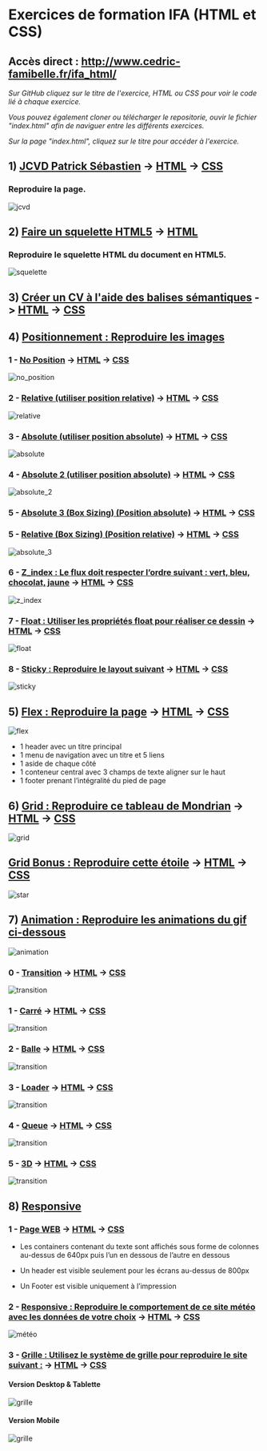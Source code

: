 # Exercices de formation IFA (HTML et CSS)

## Accès direct : http://www.cedric-famibelle.fr/ifa_html/

*Sur GitHub cliquez sur le titre de l'exercice, HTML ou CSS pour voir le code lié à chaque exercice.*

*Vous pouvez également cloner ou télécharger le repositorie, ouvir le fichier "index.html" afin de naviguer entre les différents exercices.*

*Sur la page "index.html", cliquez sur le titre pour accéder à l'exercice.*


## 1) [JCVD Patrick Sébastien](https://github.com/cedric-famibelle/html_css/tree/master/1-jcvd_patrick_sebastien) -> [HTML](https://github.com/cedric-famibelle/html_css/blob/master/1-jcvd_patrick_sebastien/index.html) -> [CSS](https://github.com/cedric-famibelle/html_css/blob/master/1-jcvd_patrick_sebastien/script/style.css)

### Reproduire la page.

![jcvd](./img/jcvdpat.jpg)


## 2) [Faire un squelette HTML5](https://github.com/cedric-famibelle/html_css/tree/master/2-squelette_html) -> [HTML](https://github.com/cedric-famibelle/html_css/blob/master/2-squelette_html/index.html)

### Reproduire le squelette HTML du document en HTML5.

![squelette](./img/squelette.jpg)


## 3) [Créer un CV à l'aide des balises sémantiques](https://github.com/cedric-famibelle/html_css/tree/master/3-cv_html) -> [HTML](https://github.com/cedric-famibelle/html_css/blob/master/3-cv_html/cv.html) -> [CSS](https://github.com/cedric-famibelle/html_css/blob/master/3-cv_html/script/style.css)


## 4) [Positionnement : Reproduire les images](https://github.com/cedric-famibelle/html_css/tree/master/4-positionnement) 

### 1 - [No Position](https://github.com/cedric-famibelle/html_css/tree/master/4-positionnement/1-no_position) -> [HTML](https://github.com/cedric-famibelle/html_css/blob/master/4-positionnement/1-no_position/no_position.html) -> [CSS](https://github.com/cedric-famibelle/html_css/blob/master/4-positionnement/1-no_position/style.css)

![no_position](./img/1-no_position.jpg)


### 2 - [Relative (utiliser position relative)](https://github.com/cedric-famibelle/html_css/tree/master/4-positionnement/2-relative) -> [HTML](https://github.com/cedric-famibelle/html_css/blob/master/4-positionnement/2-relative/relative.html) -> [CSS](https://github.com/cedric-famibelle/html_css/blob/master/4-positionnement/2-relative/style.css)

![relative](./img/2-relative.jpg)


### 3 - [Absolute (utiliser position absolute)](https://github.com/cedric-famibelle/html_css/tree/master/4-positionnement/3-absolute) -> [HTML](https://github.com/cedric-famibelle/html_css/blob/master/4-positionnement/3-absolute/absolute.html) -> [CSS](https://github.com/cedric-famibelle/html_css/blob/master/4-positionnement/3-absolute/style.css)

![absolute](./img/3-absolute.jpg)


### 4 - [Absolute 2 (utiliser position absolute)](https://github.com/cedric-famibelle/html_css/tree/master/4-positionnement/4-absolute_2) -> [HTML](https://github.com/cedric-famibelle/html_css/blob/master/4-positionnement/4-absolute_2/absolute_2.html) -> [CSS](https://github.com/cedric-famibelle/html_css/blob/master/4-positionnement/4-absolute_2/style.css)

![absolute_2](./img/4-absolute_2.jpg)


### 5 - [Absolute 3 (Box Sizing) (Position absolute)](https://github.com/cedric-famibelle/html_css/tree/master/4-positionnement/5-absolute_3_box_size) -> [HTML](https://github.com/cedric-famibelle/html_css/blob/master/4-positionnement/5-absolute_3_box_size/absolute_3_box_size.html) -> [CSS](https://github.com/cedric-famibelle/html_css/blob/master/4-positionnement/5-absolute_3_box_size/style.css)

### 5 - [Relative (Box Sizing) (Position relative)](https://github.com/cedric-famibelle/html_css/tree/master/4-positionnement/5-relative_box_size) -> [HTML](https://github.com/cedric-famibelle/html_css/blob/master/4-positionnement/5-relative_box_size/relative_box_size.html) -> [CSS](https://github.com/cedric-famibelle/html_css/blob/master/4-positionnement/5-relative_box_size/style.css)

![absolute_3](./img/5-absolute_3_box_size.jpg)


### 6 - [Z_index : Le flux doit respecter l’ordre suivant : vert, bleu, chocolat, jaune](https://github.com/cedric-famibelle/html_css/tree/master/4-positionnement/6-z_index) -> [HTML](https://github.com/cedric-famibelle/html_css/blob/master/4-positionnement/6-z_index/z_index.html) -> [CSS](https://github.com/cedric-famibelle/html_css/blob/master/4-positionnement/6-z_index/style.css)

![z_index](./img/6-z_index.jpg)


### 7 - [Float : Utiliser les propriétés float pour réaliser ce dessin](https://github.com/cedric-famibelle/html_css/tree/master/4-positionnement/7-float) -> [HTML](https://github.com/cedric-famibelle/html_css/blob/master/4-positionnement/7-float/float.html) -> [CSS](https://github.com/cedric-famibelle/html_css/blob/master/4-positionnement/7-float/style.css)

![float](./img/7-float.jpg)

### 8 - [Sticky : Reproduire le layout suivant](https://github.com/cedric-famibelle/html_css/tree/master/4-positionnement/8-sticky) -> [HTML](https://github.com/cedric-famibelle/html_css/blob/master/4-positionnement/8-sticky/sticky.html) -> [CSS](https://github.com/cedric-famibelle/html_css/blob/master/4-positionnement/8-sticky/style.css)

![sticky](./img/8-sticky.jpg)


## 5) [Flex : Reproduire la page](https://github.com/cedric-famibelle/html_css/tree/master/5-flex) -> [HTML](https://github.com/cedric-famibelle/html_css/blob/master/5-flex/flex-exo.html) -> [CSS](https://github.com/cedric-famibelle/html_css/blob/master/5-flex/style.css)

![flex](./img/5-flex.jpg)

* 1 header avec un titre principal
* 1 menu de navigation avec un titre et 5 liens
* 1 aside de chaque côté
* 1 conteneur central avec 3 champs de texte aligner sur le haut
* 1 footer prenant l’intégralité du pied de page


## 6) [Grid : Reproduire ce tableau de Mondrian](https://github.com/cedric-famibelle/html_css/tree/master/6-grid) -> [HTML](https://github.com/cedric-famibelle/html_css/blob/master/6-grid/grid.html) -> [CSS](https://github.com/cedric-famibelle/html_css/blob/master/6-grid/style.css)

![grid](./img/6-grid.jpg)

## [Grid Bonus : Reproduire cette étoile](https://github.com/cedric-famibelle/html_css/tree/master/6-grid/star) -> [HTML](https://github.com/cedric-famibelle/html_css/blob/master/6-grid/star/star.html) -> [CSS](https://github.com/cedric-famibelle/html_css/blob/master/6-grid/star/style.css)

![star](./6-grid/star/exemple.jpg)


## 7) [Animation : Reproduire les animations du gif ci-dessous](https://github.com/cedric-famibelle/html_css/tree/master/7-animation)

![animation](./7-animation/animation.gif)

### 0 - [Transition](https://github.com/cedric-famibelle/html_css/tree/master/7-animation/0-transition) -> [HTML](https://github.com/cedric-famibelle/html_css/blob/master/7-animation/0-transition/transition.html) -> [CSS](https://github.com/cedric-famibelle/html_css/blob/master/7-animation/0-transition/style.css)

![transition](./img/index/0-transition.gif)


### 1 - [Carré](https://github.com/cedric-famibelle/html_css/tree/master/7-animation/1-carre) -> [HTML](https://github.com/cedric-famibelle/html_css/blob/master/7-animation/1-carre/carre.html) -> [CSS](https://github.com/cedric-famibelle/html_css/blob/master/7-animation/1-carre/style.css)

![transition](./img/index/1-carre.gif)


### 2 - [Balle](https://github.com/cedric-famibelle/html_css/tree/master/7-animation/2-balle) -> [HTML](https://github.com/cedric-famibelle/html_css/blob/master/7-animation/2-balle/balle.html) -> [CSS](https://github.com/cedric-famibelle/html_css/blob/master/7-animation/2-balle/style.css)

![transition](./img/index/2-balle.gif)


### 3 - [Loader](https://github.com/cedric-famibelle/html_css/tree/master/7-animation/3-loader) -> [HTML](https://github.com/cedric-famibelle/html_css/blob/master/7-animation/3-loader/loader.html) -> [CSS](https://github.com/cedric-famibelle/html_css/blob/master/7-animation/3-loader/style.css)

![transition](./img/index/3-loader.gif)


### 4 - [Queue](https://github.com/cedric-famibelle/html_css/tree/master/7-animation/4-queue) -> [HTML](https://github.com/cedric-famibelle/html_css/blob/master/7-animation/4-queue/queue.html) -> [CSS](https://github.com/cedric-famibelle/html_css/blob/master/7-animation/4-queue/style.css)

![transition](./img/index/4-queue.gif)


### 5 - [3D](https://github.com/cedric-famibelle/html_css/tree/master/7-animation/5-3d) -> [HTML](https://github.com/cedric-famibelle/html_css/blob/master/7-animation/5-3d/3d.html) -> [CSS](https://github.com/cedric-famibelle/html_css/blob/master/7-animation/5-3d/style.css)

![transition](./img/index/5-3d.gif)


## 8) [Responsive](https://github.com/cedric-famibelle/html_css/tree/master/8-responsive)

### 1 - [Page WEB](https://github.com/cedric-famibelle/html_css/tree/master/8-responsive/1-page_web) -> [HTML](https://github.com/cedric-famibelle/html_css/blob/master/8-responsive/1-page_web/responsive.html) -> [CSS](https://github.com/cedric-famibelle/html_css/blob/master/8-responsive/1-page_web/style.css)

* Les containers contenant du texte sont affichés sous forme de colonnes au-dessus de 640px puis l’un en dessous de l’autre en dessous

* Un header est visible seulement pour les écrans au-dessus de 800px

* Un Footer est visible uniquement à l’impression

### 2 - [Responsive : Reproduire le comportement de ce site météo avec les données de votre choix](https://github.com/cedric-famibelle/html_css/tree/master/8-responsive/2-meteo) -> [HTML](https://github.com/cedric-famibelle/html_css/blob/master/8-responsive/2-meteo/meteo.html) -> [CSS](https://github.com/cedric-famibelle/html_css/blob/master/8-responsive/2-meteo/style.css)

![météo](./img/responsive.jpg)

### 3 - [Grille : Utilisez le système de grille pour reproduire le site suivant :](https://github.com/cedric-famibelle/html_css/tree/master/8-responsive/3-grille) -> [HTML](https://github.com/cedric-famibelle/html_css/blob/master/8-responsive/3-grille/grille.html) -> [CSS](https://github.com/cedric-famibelle/html_css/blob/master/8-responsive/3-grille/style.css)

#### Version Desktop & Tablette
![grille](./img/index/3-grille.jpg)

#### Version Mobile
![grille](./img/index/3-grille_mobile.jpg)